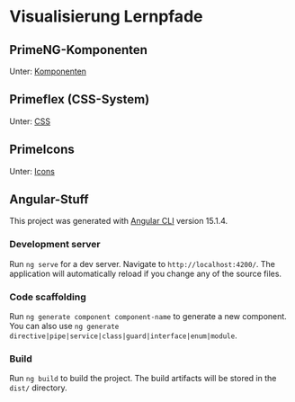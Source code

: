 # Visualisierung Lernpfade

## PrimeNG-Komponenten
Unter: [Komponenten](https://primeng.org/installation)

## Primeflex (CSS-System)
Unter: [CSS](https://www.primefaces.org/primeflex/setup)

## PrimeIcons
Unter: [Icons](https://primeng.org/icons)

## Angular-Stuff

This project was generated with [Angular CLI](https://github.com/angular/angular-cli) version 15.1.4.

### Development server

Run `ng serve` for a dev server. Navigate to `http://localhost:4200/`. The application will automatically reload if you change any of the source files.

### Code scaffolding

Run `ng generate component component-name` to generate a new component. You can also use `ng generate directive|pipe|service|class|guard|interface|enum|module`.

### Build

Run `ng build` to build the project. The build artifacts will be stored in the `dist/` directory.
